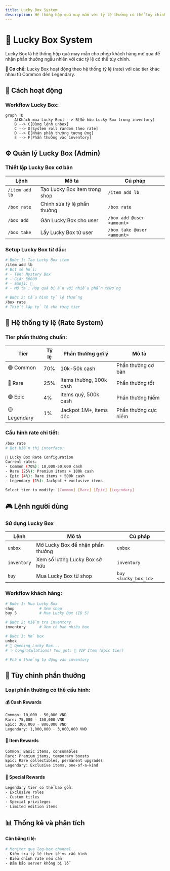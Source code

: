 ```yaml
---
title: Lucky Box System
description: Hệ thống hộp quà may mắn với tỷ lệ thưởng có thể tùy chỉnh và quản lý phần thưởng
---
```


# 🎁 Lucky Box System

Lucky Box là hệ thống hộp quà may mắn cho phép khách hàng mở quà để nhận phần thưởng ngẫu nhiên với các tỷ lệ có thể tùy chỉnh.

<div className="callout callout-info">
  <strong>🎲 Cơ chế:</strong> Lucky Box hoạt động theo hệ thống tỷ lệ (rate) với các tier khác nhau từ Common đến Legendary.
</div>

## 🎯 Cách hoạt động

### Workflow Lucky Box:

```mermaid
graph TD
    A[Khách mua Lucky Box] --> B[Sở hữu Lucky Box trong inventory]
    B --> C[Dùng lệnh unbox]
    C --> D[System roll random theo rate]
    D --> E[Nhận phần thưởng tương ứng]
    E --> F[Phần thưởng vào inventory]
```

## ⚙️ Quản lý Lucky Box (Admin)

### Thiết lập Lucky Box cơ bản

<table className="command-table">
  <thead>
    <tr>
      <th>Lệnh</th>
      <th>Mô tả</th>
      <th>Cú pháp</th>
    </tr>
  </thead>
  <tbody>
    <tr>
      <td><code>/item add lb</code></td>
      <td>Tạo Lucky Box item trong shop</td>
      <td><code>/item add lb</code></td>
    </tr>
    <tr>
      <td><code>/box rate</code></td>
      <td>Chỉnh sửa tỷ lệ phần thưởng</td>
      <td><code>/box rate</code></td>
    </tr>
    <tr>
      <td><code>/box add</code></td>
      <td>Gán Lucky Box cho user</td>
      <td><code>/box add @user &lt;amount&gt;</code></td>
    </tr>
    <tr>
      <td><code>/box take</code></td>
      <td>Lấy Lucky Box từ user</td>
      <td><code>/box take @user &lt;amount&gt;</code></td>
    </tr>
  </tbody>
</table>

### Setup Lucky Box từ đầu:

```bash
# Bước 1: Tạo Lucky Box item
/item add lb
# Bot sẽ hỏi:
# - Tên: Mystery Box
# - Giá: 50000  
# - Emoji: 🎁
# - Mô tả: Hộp quà bí ẩn với nhiều phần thưởng

# Bước 2: Cấu hình tỷ lệ thưởng
/box rate
# Thiết lập tỷ lệ cho từng tier
```

## 🎲 Hệ thống tỷ lệ (Rate System)

### Tier phần thưởng chuẩn:

<table className="command-table">
  <thead>
    <tr>
      <th>Tier</th>
      <th>Tỷ lệ</th>
      <th>Phần thưởng gợi ý</th>
      <th>Mô tả</th>
    </tr>
  </thead>
  <tbody>
    <tr>
      <td>🟢 Common</td>
      <td>70%</td>
      <td>10k-50k cash</td>
      <td>Phần thưởng cơ bản</td>
    </tr>
    <tr>
      <td>🔵 Rare</td>
      <td>25%</td>
      <td>Items thường, 100k cash</td>
      <td>Phần thưởng tốt</td>
    </tr>
    <tr>
      <td>🟣 Epic</td>
      <td>4%</td>
      <td>Items quý, 500k cash</td>
      <td>Phần thưởng hiếm</td>
    </tr>
    <tr>
      <td>🟡 Legendary</td>
      <td>1%</td>
      <td>Jackpot 1M+, items độc</td>
      <td>Phần thưởng cực hiếm</td>
    </tr>
  </tbody>
</table>

### Cấu hình rate chi tiết:

```bash
/box rate
# Bot hiển thị interface:

🎁 Lucky Box Rate Configuration
Current rates:
- Common (70%): 10,000-50,000 cash
- Rare (25%): Premium items + 100k cash  
- Epic (4%): Rare items + 500k cash
- Legendary (1%): Jackpot + exclusive items

Select tier to modify: [Common] [Rare] [Epic] [Legendary]
```

## 🎮 Lệnh người dùng

### Sử dụng Lucky Box

<table className="command-table">
  <thead>
    <tr>
      <th>Lệnh</th>
      <th>Mô tả</th>
      <th>Cú pháp</th>
    </tr>
  </thead>
  <tbody>
    <tr>
      <td><code>unbox</code></td>
      <td>Mở Lucky Box để nhận phần thưởng</td>
      <td><code>unbox</code></td>
    </tr>
    <tr>
      <td><code>inventory</code></td>
      <td>Xem số lượng Lucky Box sở hữu</td>
      <td><code>inventory</code></td>
    </tr>
    <tr>
      <td><code>buy</code></td>
      <td>Mua Lucky Box từ shop</td>
      <td><code>buy &lt;lucky_box_id&gt;</code></td>
    </tr>
  </tbody>
</table>

### Workflow khách hàng:

```bash
# Bước 1: Mua Lucky Box
shop           # Xem shop
buy 5          # Mua Lucky Box (ID 5)

# Bước 2: Kiểm tra inventory  
inventory      # Xem có bao nhiêu box

# Bước 3: Mở box
unbox
# 🎁 Opening Lucky Box...
# ✨ Congratulations! You got: 💎 VIP Item (Epic tier)

# Phần thưởng tự động vào inventory
```

## 🎨 Tùy chỉnh phần thưởng

### Loại phần thưởng có thể cấu hình:

#### 💰 Cash Rewards
```bash
Common: 10,000 - 50,000 VNĐ
Rare: 75,000 - 150,000 VNĐ  
Epic: 300,000 - 800,000 VNĐ
Legendary: 1,000,000 - 3,000,000 VNĐ
```

#### 🎁 Item Rewards
```bash
Common: Basic items, consumables
Rare: Premium items, temporary boosts
Epic: Rare collectibles, permanent upgrades
Legendary: Exclusive items, one-of-a-kind
```

#### 🌟 Special Rewards
```bash
Legendary tier có thể bao gồm:
- Exclusive roles
- Custom titles  
- Special privileges
- Limited edition items
```

## 📊 Thống kê và phân tích

#### Cân bằng tỉ lệ:
```bash
# Monitor qua log-box channel
- Kiểm tra tỷ lệ thực tế vs cấu hình
- Điều chỉnh rate nếu cần
- Đảm bảo server không bị lỗ
```
